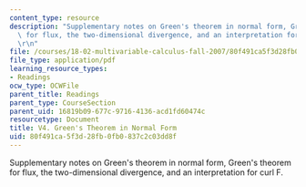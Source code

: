 ```yaml
---
content_type: resource
description: "Supplementary notes on Green's theorem in normal form, Green's theorem\
  \ for flux, the two-dimensional divergence, and an interpretation for curl F.\r\n\
  \r\n"
file: /courses/18-02-multivariable-calculus-fall-2007/80f491ca5f3d28fb0fb0837c2c03dd8f_green_theorem.pdf
file_type: application/pdf
learning_resource_types:
- Readings
ocw_type: OCWFile
parent_title: Readings
parent_type: CourseSection
parent_uid: 16819b09-677c-9716-4136-acd1fd60474c
resourcetype: Document
title: V4. Green's Theorem in Normal Form
uid: 80f491ca-5f3d-28fb-0fb0-837c2c03dd8f
---
```

Supplementary notes on Green's theorem in normal form, Green's theorem for flux, the two-dimensional divergence, and an interpretation for curl F.




